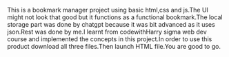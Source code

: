 This is a bookmark manager project using basic html,css and js.The UI might not look that good but it functions as a functional bookmark.The local storage part was done by chatgpt because it was bit advanced as it uses json.Rest was done by me.I learnt from codewithHarry sigma web dev course and implemented the concepts in this project.In order to use this product download all three files.Then launch HTML file.You are good to go.
